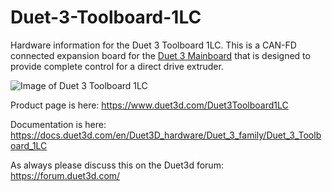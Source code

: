 # Duet-3-Toolboard-1LC
Hardware information for the Duet 3 Toolboard 1LC. This is a CAN-FD connected expansion board for the [Duet 3 Mainboard](https://www.duet3d.com/Duet3Mainboard6HC) that is designed to provide complete control for a direct drive extruder. 

![Image of Duet 3 Toolboard 1LC](https://d17kynu4zpq5hy.cloudfront.net/igi/duet3d/IcXkLrrgdCBmSFnX.medium)

Product page is here: https://www.duet3d.com/Duet3Toolboard1LC

Documentation is here: https://docs.duet3d.com/en/Duet3D_hardware/Duet_3_family/Duet_3_Toolboard_1LC

As always please discuss this on the Duet3d forum: https://forum.duet3d.com/

